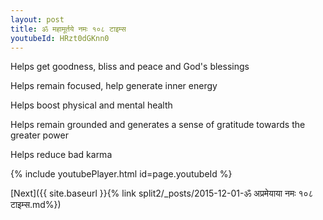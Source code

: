 ```yaml
---
layout: post
title: ॐ महामूर्तये नमः १०८ टाइम्स
youtubeId: HRzt0dGKnn0
---
```

 
 
Helps get goodness, bliss and peace and God's blessings
 
Helps remain focused, help generate inner energy 
 
Helps boost physical and mental health 
 
Helps remain grounded and generates a sense of gratitude towards the greater power 
 
Helps reduce bad karma
 
 
 
 


{% include youtubePlayer.html id=page.youtubeId %}
 
[Next]({{ site.baseurl }}{% link  split2/_posts/2015-12-01-ॐ अप्रमेयाया नमः १०८ टाइम्स.md%})
 
